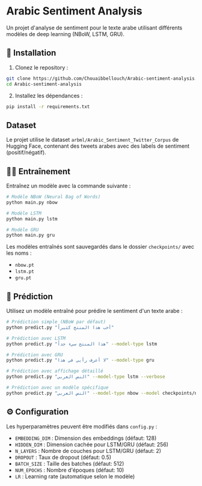 ﻿# Arabic Sentiment Analysis

Un projet d'analyse de sentiment pour le texte arabe utilisant différents modèles de deep learning (NBoW, LSTM, GRU).

## 🚀 Installation

1. Clonez le repository :
```bash
git clone https://github.com/Chouaibbellouch/Arabic-sentiment-analysis.git
cd Arabic-sentiment-analysis
```

2. Installez les dépendances :
```bash
pip install -r requirements.txt
```

## Dataset

Le projet utilise le dataset `arbml/Arabic_Sentiment_Twitter_Corpus` de Hugging Face, contenant des tweets arabes avec des labels de sentiment (positif/négatif).

## 🏃‍♂️ Entraînement

Entraînez un modèle avec la commande suivante :

```bash
# Modèle NBoW (Neural Bag of Words)
python main.py nbow

# Modèle LSTM
python main.py lstm

# Modèle GRU
python main.py gru
```

Les modèles entraînés sont sauvegardés dans le dossier `checkpoints/` avec les noms :
- `nbow.pt`
- `lstm.pt` 
- `gru.pt`

## 🔮 Prédiction

Utilisez un modèle entraîné pour prédire le sentiment d'un texte arabe :

```bash
# Prédiction simple (NBoW par défaut)
python predict.py "أحب هذا المنتج كثيراً"

# Prédiction avec LSTM
python predict.py "هذا المنتج سيء جداً" --model-type lstm

# Prédiction avec GRU
python predict.py "لا أعرف رأيي في هذا" --model-type gru

# Prédiction avec affichage détaillé
python predict.py "النص العربي" --model-type lstm --verbose

# Prédiction avec un modèle spécifique
python predict.py "النص العربي" --model-type nbow --model checkpoints/nbow.pt
```

## ⚙️ Configuration

Les hyperparamètres peuvent être modifiés dans `config.py` :

- `EMBEDDING_DIM` : Dimension des embeddings (défaut: 128)
- `HIDDEN_DIM` : Dimension cachée pour LSTM/GRU (défaut: 256)
- `N_LAYERS` : Nombre de couches pour LSTM/GRU (défaut: 2)
- `DROPOUT` : Taux de dropout (défaut: 0.5)
- `BATCH_SIZE` : Taille des batches (défaut: 512)
- `NUM_EPOCHS` : Nombre d'époques (défaut: 10)
- `LR` : Learning rate (automatique selon le modèle)


